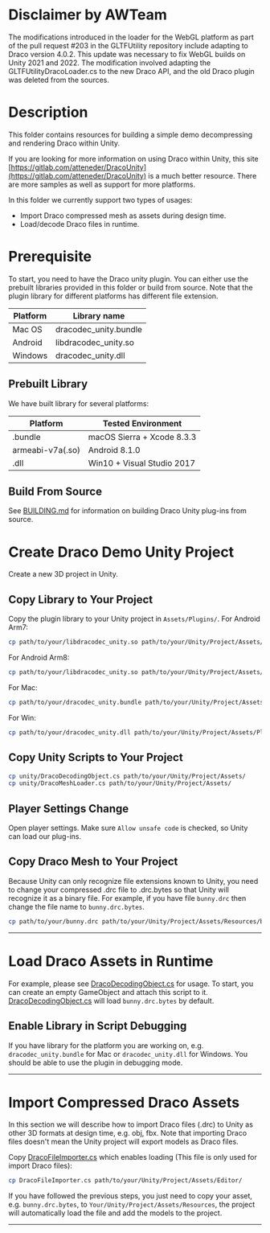 Disclaimer by AWTeam
===========

The modifications introduced in the loader for the WebGL platform as part of the pull request #203 in the GLTFUtility repository include adapting to Draco version 4.0.2. This update was necessary to fix WebGL builds on Unity 2021 and 2022. The modification involved adapting the GLTFUtilityDracoLoader.cs to the new Draco API, and the old Draco plugin was deleted from the sources.

Description
===========

This folder contains resources for building a simple demo decompressing and rendering Draco within Unity.

If you are looking for more information on using Draco within Unity, this site [https://gitlab.com/atteneder/DracoUnity](https://gitlab.com/atteneder/DracoUnity) is a much better resource. There are more samples as well as support for more platforms.

In this folder we currently support two types of usages:
* Import Draco compressed mesh as assets during design time.
* Load/decode Draco files in runtime.

Prerequisite
============

To start, you need to have the Draco unity plugin. You can either use the
prebuilt libraries provided in this folder or build from source.
Note that the plugin library for different platforms has different file extension.

| Platform | Library name |
| -------- | ------------ |
| Mac OS | dracodec_unity.bundle |
| Android | libdracodec_unity.so |
| Windows | dracodec_unity.dll |

Prebuilt Library
----------------

We have built library for several platforms:

| Platform | Tested Environment |
| -------- | ------------------ |
| .bundle  | macOS Sierra + Xcode 8.3.3 |
| armeabi-v7a(.so) | Android 8.1.0 |
| .dll | Win10 + Visual Studio 2017 |

Build From Source
-----------------
See [BUILDING.md](BUILDING.md) for information on building Draco Unity plug-ins from source.

Create Draco Demo Unity Project
===============================

Create a new 3D project in Unity.

Copy Library to Your Project
----------------------------
Copy the plugin library to your Unity project in `Assets/Plugins/`.
For Android Arm7:

~~~~ bash
cp path/to/your/libdracodec_unity.so path/to/your/Unity/Project/Assets/Plugins/Android/libs/armeabi-v7a/
~~~~

For Android Arm8:

~~~~ bash
cp path/to/your/libdracodec_unity.so path/to/your/Unity/Project/Assets/Plugins/Android/libs/arm64-v8a/
~~~~

For Mac:

~~~~ bash
cp path/to/your/dracodec_unity.bundle path/to/your/Unity/Project/Assets/Plugins/
~~~~

For Win:

~~~~ bash
cp path/to/your/dracodec_unity.dll path/to/your/Unity/Project/Assets/Plugins/
~~~~


Copy Unity Scripts to Your Project
----------------------------------

~~~~ bash
cp unity/DracoDecodingObject.cs path/to/your/Unity/Project/Assets/
cp unity/DracoMeshLoader.cs path/to/your/Unity/Project/Assets/
~~~~

Player Settings Change
-------------------------------
Open player settings. Make sure `Allow unsafe code` is checked, so Unity can load our plug-ins.

Copy Draco Mesh to Your Project
-------------------------------
Because Unity can only recognize file extensions known to Unity, you need to change your compressed .drc file to .drc.bytes so that Unity will recognize it as a binary file. For example, if you have file `bunny.drc` then change the file name to `bunny.drc.bytes`.

~~~~ bash
cp path/to/your/bunny.drc path/to/your/Unity/Project/Assets/Resources/bunny.drc.bytes
~~~~


---

Load Draco Assets in Runtime
============================
For example, please see [DracoDecodingObject.cs](DracoDecodingObject.cs) for usage. To start, you can create an empty GameObject and attach this script to it. [DracoDecodingObject.cs](DracoDecodingObject.cs) will load `bunny.drc.bytes` by default.

Enable Library in Script Debugging
----------------------------------
If you have library for the platform you are working on, e.g. `dracodec_unity.bundle` for Mac or `dracodec_unity.dll` for  Windows. You should be able to use the plugin in debugging mode.

---

Import Compressed Draco Assets
==============================
In this section we will describe how to import Draco files (.drc) to Unity as
other 3D formats at design time, e.g. obj, fbx.
Note that importing Draco files doesn't mean the Unity project will export models as Draco files.

Copy [DracoFileImporter.cs](Editor/DracoFileImporter.cs) which enables loading (This file is only used for import Draco files):

~~~~ bash
cp DracoFileImporter.cs path/to/your/Unity/Project/Assets/Editor/
~~~~

If you have followed the previous steps, you just need to copy your asset, e.g. `bunny.drc.bytes`, to `Your/Unity/Project/Assets/Resources`, the project will automatically load the file and add the models to the project.

---
